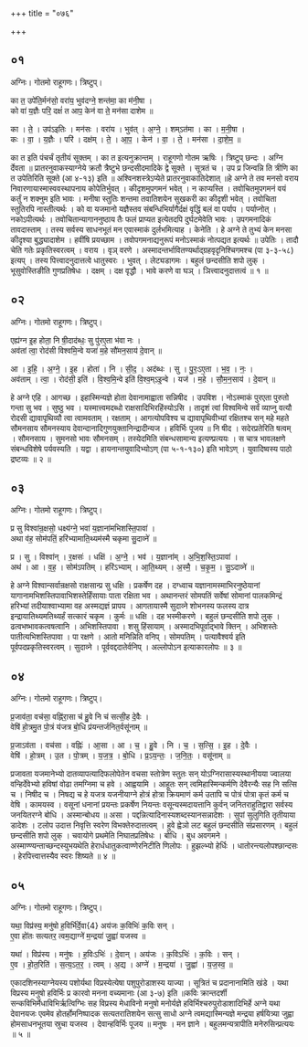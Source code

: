 +++
title = "०७६"

+++


## ०१
अग्निः। गोतमो राहूगणः। त्रिष्टुप्।

का त॒ उपे॑ति॒र्मन॑सो॒ वरा॑य॒ भुव॑दग्ने॒ शन्त॑मा॒ का म॑नी॒षा ।  
को वा॑ य॒ज्ञैः परि॒ दक्षं॑ त आप॒ केन॑ वा ते॒ मन॑सा दाशेम ॥

का । ते॒ । उप॑ऽइतिः । मन॑सः । वरा॑य । भुव॑त् । अ॒ग्ने॒ । शम्ऽत॑मा । का । म॒नी॒षा ।  
कः । वा॒ । य॒ज्ञैः । परि॑ । दक्ष॑म् । ते॒ । आ॒प॒ । केन॑ । वा॒ । ते॒ । मन॑सा । दा॒शे॒म॒ ॥

का त इति पंचर्चं तृतीयं सूक्तम् । का त इत्यनुक्रान्तम् । राहूगणो गोतम ऋषिः । त्रिष्टुप् छन्दः । अग्नि र्देवता ॥ प्रातरनुवाकस्याग्नेये क्रतौ त्रैष्टुभे छन्दसीदमादिके द्वे सूक्ते । सूत्रतं च । उप प्र जिन्वन्नि ति त्रीणि का त उपेतिरिति सूक्ते (आ ४-१३) इति ॥ अश्विनशस्त्रेऽप्येते प्रातरनुवाकातिदेशात् ॥हे अग्ने ते तव मनसो वराय निवारणायास्मास्ववस्थापनाय कोपेतिर्भुवत् । कीदृशमुपगमनं भवेत् । न काप्यस्ति । तवोचितमुपगमनं वयं कर्तुं न शक्नुम इति भावः । मनीषा स्तुतिः शन्तमा तवातिशयेन सुखकरी का कीदृशी भवेत् । तवोचिता स्तुतिरपि नास्तीत्यर्थः । को वा यजमानो यज्ञैस्तव संबन्धिभिर्यागैर्दक्षं वृद्धिं बलं वा पर्याप । पर्याप्नोत् । नकोऽपीत्यर्थः । तवोचितान्यागाननुष्ठाय तैः फलं प्राप्यत इत्येतदपि दुर्घटमेवेति भावः । उपगमनादिकं तावदास्ताम् । तस्य सर्वस्य साधनभूतं मन एवास्माकं दुर्लभमित्याह । केनेति । हे अग्ने ते तुभ्यं केन मनसा कीदृश्या बुद्ध्यादाशेम । हवींषि प्रयच्छाम । तवोपगमनाद्यनुरूपं मनोऽस्माकं नोत्पद्यत इत्यर्थः ॥ उपेतिः । तादौ चेति गतेः प्रकृतिस्वरत्वम् । वराय । वृञ् वरणे । अस्मादन्तर्भावितण्यर्थाद्ग्रहवृदृनिश्चिगमश्च (पा ३-३-५८) इत्यप् । तस्य पित्त्वादनुदात्तत्वे धातुस्वरः । भुवत् । लेट्यडागमः । बहुलं छन्दसीति शपो लुक् । भूसुवोस्तिङीति गुणप्रतिषेधः । दक्षम् । दक्ष वृद्धौ । भावे करणे वा घञ् । ञित्त्वादनुदात्तत्वं ॥ १ ॥

## ०२
अग्निः। गोतमो राहूगणः। त्रिष्टुप्।

एह्य॑ग्न इ॒ह होता॒ नि षी॒दाद॑ब्धः॒ सु पु॑रए॒ता भ॑वा नः ।  
अव॑तां त्वा॒ रोद॑सी विश्वमि॒न्वे यजा॑ म॒हे सौ॑मन॒साय॑ दे॒वान् ॥

आ । इ॒हि॒ । अ॒ग्ने॒ । इ॒ह । होता॑ । नि । सी॒द॒ । अद॑ब्धः । सु । पु॒रः॒ऽए॒ता । भ॒व॒ । नः॒ ।  
अव॑ताम् । त्वा॒ । रोद॑सी॒ इति॑ । वि॒श्व॒मि॒न्वे इति॑ वि॒श्व॒म्ऽइ॒न्वे । यज॑ । म॒हे । सौ॒म॒न॒साय॑ । दे॒वान् ॥

हे अग्ने एहि । आगच्छ । इहास्मिन्यज्ञे होता देवानामाह्वाता सन्निषीद । उपविश । नोऽस्माकं पुरएता पुरुतो गन्ता सु भव । सुष्ठु भव । यस्मात्त्वमदब्धो राक्षसादिभिरहिंस्योऽसि । तादृशं त्वां विश्वमिन्वे सर्वं व्याप्नु वत्यौ रोदसी द्यावापृथिव्यौ त्वा त्वामवताम् । रक्षताम् । आगत्योपविश्य च द्यावापृथिवीभ्यां रक्षितश्च सन् महे महते सौमनसाय सौमनस्याय देवान्दानादिगुणयुक्तानिन्द्रादीन्यज । हविर्भिः पूजय ॥ नि षीद । सदेरप्रतेरिति षत्वम् । सौमनसाय । सुमनसो भावः सौमनसम् । तस्येदमिति संबन्धसामान्य इत्यण्प्रत्ययः । स चात्र भावलक्षणे संबन्धविशेषे पर्यवस्यति । यद्वा । हायनान्तयुवादिभ्योऽण् (पा ५-१-१३०) इति भावेऽण् । युवादिष्वस्य पाठो द्रष्टव्यः ॥ २ ॥

## ०३
अग्निः। गोतमो राहूगणः। त्रिष्टुप्।

प्र सु विश्वा॑न्र॒क्षसो॒ धक्ष्य॑ग्ने॒ भवा॑ य॒ज्ञाना॑मभिशस्ति॒पावा॑ ।  
अथा व॑ह॒ सोम॑पतिं॒ हरि॑भ्यामाति॒थ्यम॑स्मै चकृमा सु॒दाव्ने॑ ॥

प्र । सु । विश्वा॑न् । र॒क्षसः॑ । धक्षि॑ । अ॒ग्ने॒ । भव॑ । य॒ज्ञाना॑म् । अ॒भि॒श॒स्ति॒ऽपावा॑ ।  
अथ॑ । आ । व॒ह॒ । सोम॑ऽपतिम् । हरि॑ऽभ्याम् । आ॒ति॒थ्यम् । अ॒स्मै॒ । च॒कृ॒म॒ । सु॒ऽदाव्ने॑ ॥

हे अग्ने विश्वान्सर्वान्रक्षसो राक्षसान्प्र सु धक्षि । प्रकर्षेण दह । दग्ध्वाच यज्ञानामस्माभिरनुष्ठेयानां यागानामभिशस्तिपावाभिशस्तेर्हिंसायाः पाता रक्षिता भव । अथानन्तरं सोमपतिं सर्वेषां सोमानां पालकमिन्द्रं हरिभ्यां तदीयाश्वाभ्यामा वह अस्मद्यज्ञं प्रापय । आगतायास्मै सुदाव्ने शोभनस्य फलस्य दात्र इन्द्रायातिथ्यमतिथ्यर्हं सत्कारं चकृम । कुर्मः ॥ धक्षि । दह भस्मीकरणे । बहुलं छन्दसीति शपो लुक् । ढत्वभष्भावकत्वषत्वानि । अभिशस्तिपावा । शसु हिंसायाम् । अस्मादभिपूर्वाद्भावे क्तिन् । अभिशस्तेः पातीत्यभिशस्तिपावा । पा रक्षणे । आतो मनिन्निति वनिप् । सोमपतिम् । पत्यावैश्वर्य इति पूर्वपदप्रकृतिस्वरत्वम् । सुदाव्ने । पूर्ववद्ददातेर्वनिप् । अल्लोपोऽन इत्याकारलोपः ॥ ३ ॥

## ०४
अग्निः। गोतमो राहूगणः। त्रिष्टुप्।

प्र॒जाव॑ता॒ वच॑सा॒ वह्नि॑रा॒सा च॑ हु॒वे नि च॑ सत्सी॒ह दे॒वैः ।  
वेषि॑ हो॒त्रमु॒त पो॒त्रं य॑जत्र बो॒धि प्र॑यन्तर्जनित॒र्वसू॑नाम् ॥

प्र॒जाऽव॑ता । वच॑सा । वह्निः॑ । आ॒सा । आ । च॒ । हु॒वे । नि । च॒ । स॒त्सि॒ । इ॒ह । दे॒वैः ।  
वेषि॑ । हो॒त्रम् । उ॒त । पो॒त्रम् । य॒ज॒त्र॒ । बो॒धि । प्र॒ऽय॒न्तः॒ । ज॒नि॒तः॒ । वसू॑नाम् ॥

प्रजावता यजमानेभ्यो दातव्यापत्यादिफलोपेतेन वचसा स्तोत्रेण स्तुतः सन् योऽग्निरासास्यस्थानीयया ज्वालया वन्हिर्देवेभ्यो हविषां वोढा तमग्निमा च हवे । आह्वयामि । आहूतः सन् त्वमिहास्मिन्कर्मणि देवैरन्यैः सह नि सत्सि च । निषीद च । निषद्य च हे यजत्र यजनीयाग्ने होत्रं होत्रा क्रियमाणं कर्म उतापि च पोत्रं पोत्रा कृतं कर्म च वेषि । कामयस्व । वसूनां धनानां प्रयन्तः प्रकर्षेण नियन्तः वसून्यस्मदायत्तानि कुर्वन् जनितराहुतिद्वारा सर्वस्य जनयितरग्ने बोधि । अस्मान्बोधय ॥ असा । पद्दन्नित्यादिनास्यशब्दस्यानसन्नादेशः । सुपां सुलुगिति तृतीयाया डादेशः । टलोप उदात्त निवृत्ति स्वरेण विभक्तेरुदात्तत्वम् । हुवे ह्वेञो लट बहुलं छन्दसीति संप्रसारणम् । बहुलं छन्दसीति शपो लुक् । चवायोगे प्रथमेति निघातप्रतिषेधः । बोधि । बुध अवगमने । अस्माण्ण्यन्ताच्छन्दस्युभयथेति हेरार्धधातुकत्वाण्णेरनिटीति णिलोपः । हुझल्भ्यो हेर्धिः । धातोरन्त्यलोपश्छान्दसः । हेरपित्त्वात्तस्यैव स्वरः शिष्यते ॥ ४ ॥

## ०५
अग्निः। गोतमो राहूगणः। त्रिष्टुप्।

यथा॒ विप्र॑स्य॒ मनु॑षो ह॒विर्भि॑र्दे॒वा{4} अय॑जः क॒विभिः॑ क॒विः सन् ।  
ए॒वा हो॑तः सत्यतर॒ त्वम॒द्याग्ने॑ म॒न्द्रया॑ जु॒ह्वा॑ यजस्व ॥

यथा॑ । विप्र॑स्य । मनु॑षः । ह॒विःऽभिः॑ । दे॒वान् । अय॑जः । क॒विऽभिः॑ । क॒विः । सन् ।  
ए॒व । हो॒त॒रिति॑ । स॒त्य॒ऽत॒र॒ । त्वम् । अ॒द्य । अग्ने॑ । म॒न्द्रया॑ । जु॒ह्वा॑ । य॒ज॒स्व॒ ॥

एकादशिनस्याग्नेयस्य पशोर्यथा विप्रस्येत्येषा पशुपुरोडाशस्य याज्या । सूत्रितं च प्रदानानामिति खंडे । यथा विप्रस्य मनुषो हविर्भिः प्र कारवो मनना वच्यमानाः (आ ३-७) इति ॥कविः क्रान्तदर्शी सन्कविभिर्मेधाविभिर्ऋत्विग्भिः सह विप्रस्य मेधाविनो मनुषो मनोर्यज्ञे हविर्भिश्चरुपुरोडाशादिभिर्हे अग्ने यथा देवानयजः एवमेव होतर्होमनिष्पादक सत्यतरातिशयेन सत्सु साधो अग्ने त्वमद्यास्मिन्यज्ञे मन्द्रया हर्षयित्र्या जुह्वा होमसाधनभूतया स्रुचा यजस्व । देवान्हविर्भिः पूजय ॥ मनुषः । मन ज्ञाने । बहुलमन्यत्रापीति मनेरुसिन्प्रत्ययः ॥ ५ ॥